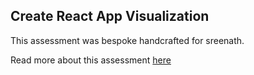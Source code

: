 ## Create React App Visualization

This assessment was bespoke handcrafted for sreenath.

Read more about this assessment [here](https://react.eogresources.com)
